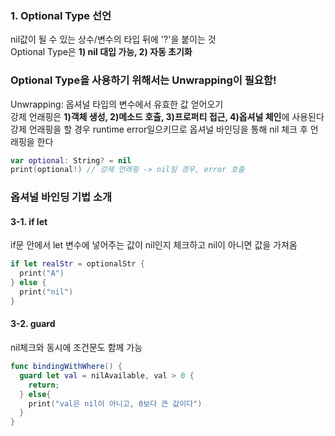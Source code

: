 ### 1. Optional Type 선언
nil값이 될 수 있는 상수/변수의 타입 뒤에 '?'을 붙이는 것    
Optional Type은 **1) nil 대입 가능, 2) 자동 초기화**     

### Optional Type을 사용하기 위해서는 Unwrapping이 필요함!
Unwrapping: 옵셔널 타입의 변수에서 유효한 값 얻어오기    
강제 언래핑은 **1)객체 생성, 2)메소드 호출, 3)프로퍼티 접근, 4)옵셔널 체인**에 사용된다
강제 언래핑을 할 경우 runtime error일으키므로 옵셔널 바인딩을 통해 nil 체크 후 언래핑을 한다

```swift
var optional: String? = nil
print(optional!) // 강제 언래핑 -> nil일 경우, error 호출
```

### 옵셔널 바인딩 기법 소개
#### 3-1. if let 
if문 안에서 let 변수에 넣어주는 값이 nil인지 체크하고 nil이 아니면 값을 가져옴

```swift
if let realStr = optionalStr {
  print("A")
} else {
  print("nil")
}
```

#### 3-2. guard
nil체크와 동시에 조건문도 함께 가능

```swift
func bindingWithWhere() {
  guard let val = nilAvailable, val > 0 {
    return;
  } else{
    print("val은 nil이 아니고, 0보다 큰 값이다")
  }
}
```
